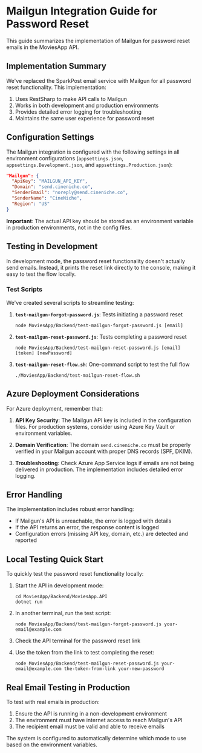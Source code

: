 # Mailgun Integration Guide for Password Reset

This guide summarizes the implementation of Mailgun for password reset emails in the MoviesApp API.

## Implementation Summary

We've replaced the SparkPost email service with Mailgun for all password reset functionality. This implementation:

1. Uses RestSharp to make API calls to Mailgun
2. Works in both development and production environments
3. Provides detailed error logging for troubleshooting
4. Maintains the same user experience for password reset

## Configuration Settings

The Mailgun integration is configured with the following settings in all environment configurations (`appsettings.json`, `appsettings.Development.json`, and `appsettings.Production.json`):

```json
"Mailgun": {
  "ApiKey": "MAILGUN_API_KEY",
  "Domain": "send.cineniche.co",
  "SenderEmail": "noreply@send.cineniche.co",
  "SenderName": "CineNiche",
  "Region": "US"
}
```

**Important**: The actual API key should be stored as an environment variable in production environments, not in the config files.

## Testing in Development

In development mode, the password reset functionality doesn't actually send emails. Instead, it prints the reset link directly to the console, making it easy to test the flow locally.

### Test Scripts

We've created several scripts to streamline testing:

1. **`test-mailgun-forgot-password.js`**: Tests initiating a password reset
   ```
   node MoviesApp/Backend/test-mailgun-forgot-password.js [email]
   ```

2. **`test-mailgun-reset-password.js`**: Tests completing a password reset
   ```
   node MoviesApp/Backend/test-mailgun-reset-password.js [email] [token] [newPassword]
   ```

3. **`test-mailgun-reset-flow.sh`**: One-command script to test the full flow
   ```
   ./MoviesApp/Backend/test-mailgun-reset-flow.sh
   ```

## Azure Deployment Considerations

For Azure deployment, remember that:

1. **API Key Security**: The Mailgun API key is included in the configuration files. For production systems, consider using Azure Key Vault or environment variables.

2. **Domain Verification**: The domain `send.cineniche.co` must be properly verified in your Mailgun account with proper DNS records (SPF, DKIM).

3. **Troubleshooting**: Check Azure App Service logs if emails are not being delivered in production. The implementation includes detailed error logging.

## Error Handling

The implementation includes robust error handling:

- If Mailgun's API is unreachable, the error is logged with details
- If the API returns an error, the response content is logged
- Configuration errors (missing API key, domain, etc.) are detected and reported

## Local Testing Quick Start

To quickly test the password reset functionality locally:

1. Start the API in development mode:
   ```
   cd MoviesApp/Backend/MoviesApp.API
   dotnet run
   ```

2. In another terminal, run the test script:
   ```
   node MoviesApp/Backend/test-mailgun-forgot-password.js your-email@example.com
   ```

3. Check the API terminal for the password reset link

4. Use the token from the link to test completing the reset:
   ```
   node MoviesApp/Backend/test-mailgun-reset-password.js your-email@example.com the-token-from-link your-new-password
   ```

## Real Email Testing in Production

To test with real emails in production:

1. Ensure the API is running in a non-development environment
2. The environment must have internet access to reach Mailgun's API
3. The recipient email must be valid and able to receive emails

The system is configured to automatically determine which mode to use based on the environment variables.
